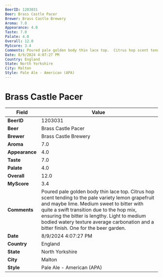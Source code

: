 ```yaml
---
BeerID: 1203031
Beer: Brass Castle Pacer
Brewer: Brass Castle Brewery
Aroma: 7.0
Appearance: 4.0
Taste: 7.0
Palate: 4.0
Overall: 12.0
MyScore: 3.4
Comments: Poured pale golden body thin lace top.  Citrus hop scent tending to the pale variety lemon grapefruit and maybe lime. Medium sweet to bitter with quite a swift transition due to the hop mix, ensuring the bitter is lengthy. Light to medium bodied watery texture average carbonation and a bitter finish.  One for the beer garden.
Date: 8/9/2024 4:07:27 PM
Country: England
State: North Yorkshire
City: Malton
Style: Pale Ale - American (APA)
---
```


# Brass Castle Pacer

| Field         | Value |
|---------------|-------|
| **BeerID** | 1203031 |
| **Beer** | Brass Castle Pacer |
| **Brewer** | Brass Castle Brewery |
| **Aroma** | 7.0 |
| **Appearance** | 4.0 |
| **Taste** | 7.0 |
| **Palate** | 4.0 |
| **Overall** | 12.0 |
| **MyScore** | 3.4 |
| **Comments** | Poured pale golden body thin lace top.  Citrus hop scent tending to the pale variety lemon grapefruit and maybe lime. Medium sweet to bitter with quite a swift transition due to the hop mix, ensuring the bitter is lengthy. Light to medium bodied watery texture average carbonation and a bitter finish.  One for the beer garden. |
| **Date** | 8/9/2024 4:07:27 PM |
| **Country** | England |
| **State** | North Yorkshire |
| **City** | Malton |
| **Style** | Pale Ale - American (APA) |
